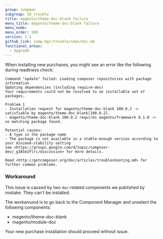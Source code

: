 ```yaml
---
group: compman
subgroup: 50_trouble
title: magento/theme-doc-blank failure
menu_title: magento/theme-doc-blank failure
menu_node:
menu_order: 500
version: 2.1
github_link: comp-mgr/trouble/cman/doc.md
functional_areas:
  - Upgrade
---
```


When installing new purchases, you might see an error like the following during readiness check:

	Command "update" failed: Loading composer repositories with package information
	Updating dependencies (including require-dev)
	Your requirements could not be resolved to an installable set of packages.

	Problem 1
	- Installation request for magento/theme-doc-blank 100.0.2 -> satisfiable by magento/theme-doc-blank[100.0.2].
	- magento/theme-doc-blank 100.0.2 requires magento/framework 0.1.0 -> no matching package found.

	Potential causes:
	- A typo in the package name
	- The package is not available in a stable-enough version according to your minimum-stability setting
	see <https://groups.google.com/d/topic/composer-dev/_g3ASeIFlrc/discussion> for more details.

	Read <http://getcomposer.org/doc/articles/troubleshooting.md> for further common problems.

### Workaround

This issue is caused by two `doc`-related components we published by mistake. They can't be installed. 

The workaround is to go back to the Component Manager and unselect the following components:

*	magento/theme-doc-blank
*	magento/module-doc

Your new purchase installation should proceed without issue.
